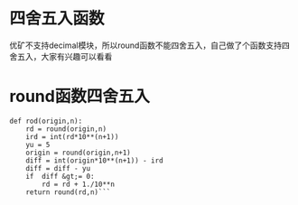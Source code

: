 # 四舍五入函数

优矿不支持decimal模块，所以round函数不能四舍五入，自己做了个函数支持四舍五入，大家有兴趣可以看看
# round函数四舍五入

```
def rod(origin,n):
    rd = round(origin,n)
    ird = int(rd*10**(n+1))
    yu = 5
    origin = round(origin,n+1)
    diff = int(origin*10**(n+1)) - ird 
    diff = diff - yu
    if  diff &gt;= 0:
        rd = rd + 1./10**n
    return round(rd,n)```
